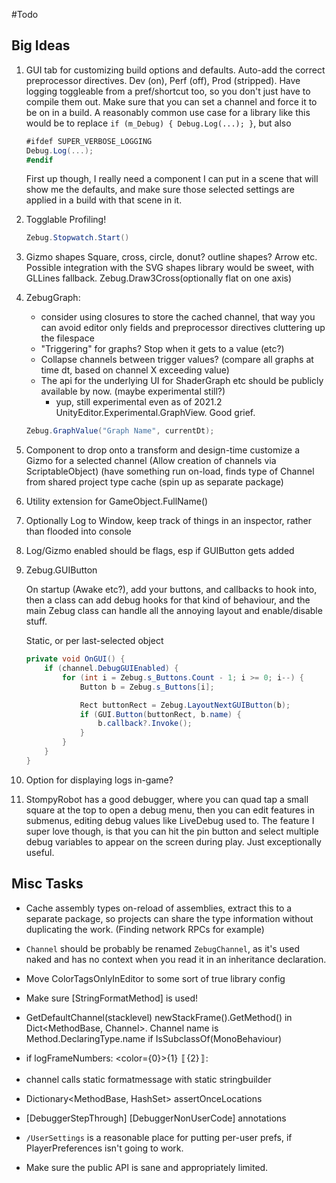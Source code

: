 ﻿#Todo

## Big Ideas

1) GUI tab for customizing build options and defaults. Auto-add the correct preprocessor
   directives. Dev (on), Perf (off), Prod (stripped). Have logging toggleable from a pref/shortcut
   too, so you don't just have to compile them out. Make sure that you can set a channel and force
   it to be on in a build. A reasonably common use case for a library like this would be to
   replace ```if (m_Debug) { Debug.Log(...); }```, but also 
   ```C#
   #ifdef SUPER_VERBOSE_LOGGING
   Debug.Log(...); 
   #endif
   ```
    First up though, I really need a component I can put in a scene that will show me the defaults,
    and make sure those selected settings are applied in a build with that scene in it.

2)  Togglable Profiling!
    ```C#
    Zebug.Stopwatch.Start()
    ```

3)  Gizmo shapes
    Square, cross, circle, donut? outline shapes? Arrow etc. Possible integration with the SVG
    shapes library would be sweet, with GLLines fallback. Zebug.Draw3Cross(optionally flat on one axis)

4)  ZebugGraph:
    * consider using closures to store the cached channel, that way you can avoid editor only fields and preprocessor directives cluttering up the filespace
    * "Triggering" for graphs? Stop when it gets to a value (etc?)
    * Collapse channels between trigger values? (compare all graphs at time dt, based on channel X exceeding value)
    * The api for the underlying UI for ShaderGraph etc should be publicly available by now. (maybe experimental still?)
        * yup, still experimental even as of 2021.2 UnityEditor.Experimental.GraphView. Good grief.

    ```C#
    Zebug.GraphValue("Graph Name", currentDt);
    ```

5)  Component to drop onto a transform and design-time customize a Gizmo for a selected channel
    (Allow creation of channels via ScriptableObject) (have something run on-load, finds type of Channel
    from shared project type cache (spin up as separate package)

6)  Utility extension for GameObject.FullName()

7)  Optionally Log to Window, keep track of things in an inspector, rather than flooded into console

8)  Log/Gizmo enabled should be flags, esp if GUIButton gets added

9)  Zebug.GUIButton
    
    On startup (Awake etc?), add your buttons, and callbacks to hook into, then a class can add debug hooks
    for that kind of behaviour, and the main Zebug class can handle all the annoying layout
    and enable/disable stuff.

    Static, or per last-selected object

    ```C#
    private void OnGUI() {
        if (channel.DebugGUIEnabled) {
            for (int i = Zebug.s_Buttons.Count - 1; i >= 0; i--) {
                Button b = Zebug.s_Buttons[i];
    
                Rect buttonRect = Zebug.LayoutNextGUIButton(b);
                if (GUI.Button(buttonRect, b.name) {
                    b.callback?.Invoke();
                }
            }
        }
    }
    ```
 10) Option for displaying logs in-game?
     
 11) StompyRobot has a good debugger, where you can quad tap a small square at the top to open a debug menu, 
     then you can edit features in submenus, editing debug values like LiveDebug used to. The feature I super
     love though, is that you can hit the pin button and select multiple debug variables to appear on the screen
     during play. Just exceptionally useful.


## Misc Tasks
* Cache assembly types on-reload of assemblies, extract this to a separate package, so projects can
  share the type information without duplicating the work. (Finding network RPCs for example)
    
* `Channel` should be probably be renamed `ZebugChannel`, as it's used naked and
  has no context when you read it in an inheritance declaration.
    
* Move ColorTagsOnlyInEditor to some sort of true library config
* Make sure [StringFormatMethod] is used!
* GetDefaultChannel(stacklevel) newStackFrame().GetMethod() in Dict<MethodBase, Channel>.
Channel name is Method.DeclaringType.name if IsSubclassOf(MonoBehaviour)
* if logFrameNumbers: <color={0}>{1}</color> 〚{2}〛: 
* channel calls static formatmessage with static stringbuilder
* Dictionary<MethodBase, HashSet<ILOffset>> assertOnceLocations
* [DebuggerStepThrough] [DebuggerNonUserCode] annotations
* `/UserSettings` is a reasonable place for putting per-user prefs, if PlayerPreferences isn't going to work.
* Make sure the public API is sane and appropriately limited.

